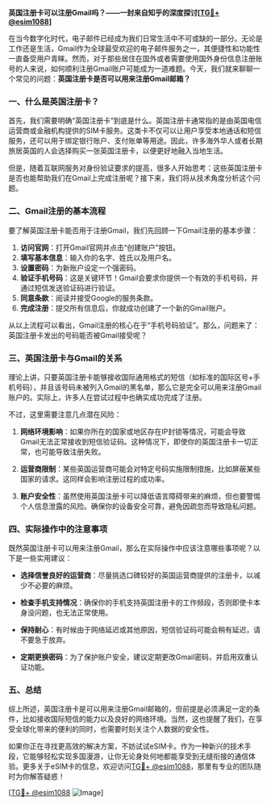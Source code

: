 **英国注册卡可以注册Gmail吗？——一封来自知乎的深度探讨[[TG💪+ @esim1088](https://t.me/s/esim1088)]**

在当今数字化时代，电子邮件已经成为我们日常生活中不可或缺的一部分。无论是工作还是生活，Gmail作为全球最受欢迎的电子邮件服务之一，其便捷性和功能性一直备受用户青睐。然而，对于那些居住在国外或者需要使用国外身份信息注册账号的人来说，如何顺利注册Gmail账户可能成为一道难题。今天，我们就来聊聊一个常见的问题：**英国注册卡是否可以用来注册Gmail邮箱？**

### 一、什么是英国注册卡？

首先，我们需要明确“英国注册卡”到底是什么。英国注册卡通常指的是由英国电信运营商或金融机构提供的SIM卡服务。这类卡不仅可以让用户享受本地通话和短信服务，还可以用于绑定银行账户、支付账单等用途。因此，许多海外华人或者长期旅居英国的人会选择购买一张英国注册卡，以便更好地融入当地生活。

但是，随着互联网服务对身份验证要求的提高，很多人开始思考：这些英国注册卡是否也能帮助我们在Gmail上完成注册呢？接下来，我们将从技术角度分析这个问题。

### 二、Gmail注册的基本流程

要了解英国注册卡能否用于注册Gmail，我们先回顾一下Gmail注册的基本步骤：

1. **访问官网**：打开Gmail官网并点击“创建账户”按钮。
2. **填写基本信息**：输入你的名字、姓氏以及用户名。
3. **设置密码**：为新账户设定一个强密码。
4. **验证手机号码**：这是关键环节！Gmail会要求你提供一个有效的手机号码，并通过短信发送验证码进行验证。
5. **同意条款**：阅读并接受Google的服务条款。
6. **完成注册**：提交所有信息后，你就成功创建了一个新的Gmail账户。

从以上流程可以看出，Gmail注册的核心在于“手机号码验证”。那么，问题来了：英国注册卡发出的号码能否被Gmail接受呢？

### 三、英国注册卡与Gmail的关系

理论上讲，只要英国注册卡能够接收国际通用格式的短信（如标准的国际区号+手机号码），并且该号码未被列入Gmail的黑名单，那么它是完全可以用来注册Gmail账户的。实际上，许多人在尝试过程中也确实成功完成了注册。

不过，这里需要注意几点潜在风险：

1. **网络环境影响**：如果你所在的国家或地区存在IP封锁等情况，可能会导致Gmail无法正常接收到短信验证码。这种情况下，即使你的英国注册卡一切正常，也可能导致注册失败。
   
2. **运营商限制**：某些英国运营商可能会对特定号码实施限制措施，比如屏蔽某些国家的请求。这同样会影响注册过程的成功率。

3. **账户安全性**：虽然使用英国注册卡可以降低语言障碍带来的麻烦，但也要警惕个人信息泄露的风险。确保你的设备安全可靠，避免因疏忽而导致隐私问题。

### 四、实际操作中的注意事项

既然英国注册卡可以用来注册Gmail，那么在实际操作中应该注意哪些事项呢？以下是一些实用建议：

- **选择信誉良好的运营商**：尽量挑选口碑较好的英国运营商提供的注册卡，以减少不必要的麻烦。
  
- **检查手机支持情况**：确保你的手机支持英国注册卡的工作频段，否则即使卡本身没问题，也无法正常使用。

- **保持耐心**：有时候由于网络延迟或其他原因，短信验证码可能会稍有延迟，请不要急于放弃。

- **定期更换密码**：为了保护账户安全，建议定期更改Gmail密码，并启用双重认证功能。

### 五、总结

综上所述，英国注册卡是可以用来注册Gmail邮箱的，但前提是必须满足一定的条件，比如接收国际短信的能力以及良好的网络环境。当然，这也提醒了我们，在享受全球化带来的便利的同时，也需要时刻关注个人数据的安全性。

如果你正在寻找更高效的解决方案，不妨试试eSIM卡。作为一种新兴的技术手段，它能够轻松实现多国漫游，让你无论身处何地都能享受到无缝衔接的通信体验。更多关于eSIM卡的信息，欢迎访问[TG💪+ @esim1088](https://t.me/s/esim1088)，那里有专业的团队随时为你解答疑惑！

[[TG💪+ @esim1088](https://t.me/s/esim1088) ![Image](https://i.postimg.cc/4NQfJmqS/Snipaste-2025-05-13-00-14-12.png)]